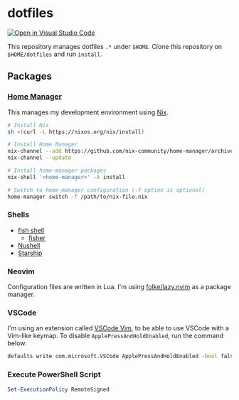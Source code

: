 # dotfiles

[![Open in Visual Studio Code](https://img.shields.io/static/v1?logo=visualstudiocode&label=&message=Open%20in%20Visual%20Studio%20Code&labelColor=2c2c32&color=007acc&logoColor=007acc)](https://open.vscode.dev/siraken/dotfiles)

This repository manages dotfiles `.*` under `$HOME`.
Clone this repository on `$HOME/dotfiles` and run `install`.

## Packages

### [Home Manager](https://github.com/nix-community/home-manager)

This manages my development environment using [Nix](https://nixos.org/).

```bash
# Install Nix
sh <(curl -L https://nixos.org/nix/install)

# Install Home Manager
nix-channel --add https://github.com/nix-community/home-manager/archive/master.tar.gz home-manager
nix-channel --update

# Install home-manager packages
nix-shell '<home-manager>' -A install

# Switch to home-manager configuration (-f option is optional)
home-manager switch -f /path/to/nix-file.nix
```

### Shells

- [fish shell](https://fishshell.com/)
  - [fisher](https://github.com/jorgebucaran/fisher)
- [Nushell](https://www.nushell.sh/)
- [Starship](https://starship.rs/)

### Neovim

Configuration files are written in Lua.
I'm using [folke/lazy.nvim](https://github.com/folke/lazy.nvim) as a package manager.

### VSCode

I'm using an extension called [VSCode Vim](https://github.com/VSCodeVim/Vim), to be able to use VSCode with a Vim-like keymap.
To disable `ApplePressAndHoldEnabled`, run the command below:

```bash
defaults write com.microsoft.VSCode ApplePressAndHoldEnabled -bool false
```

### Execute PowerShell Script

```powershell
Set-ExecutionPolicy RemoteSigned
```
